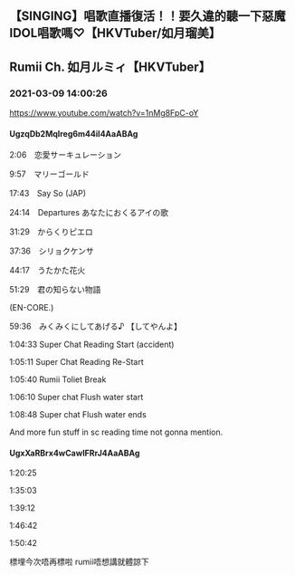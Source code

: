 ## 【SINGING】唱歌直播復活！！要久違的聽一下惡魔IDOL唱歌嗎♡【HKVTuber/如月瑠美】
## Rumii Ch. 如月ルミィ【HKVTuber】
### 2021-03-09 14:00:26
https://www.youtube.com/watch?v=1nMg8FpC-oY
#### UgzqDb2MqIreg6m44il4AaABAg
2:06　恋愛サーキュレーション

9:57　マリーゴールド

17:43　Say So (JAP)

24:14　Ⅾepartures あなたにおくるアイの歌

31:29　からくりピエロ

37:36　シリョクケンサ

44:17　うたかた花火

51:29　君の知らない物語

(EN-CORE.)

59:36　みくみくにしてあげる♪ 【してやんよ】



1:04:33 Super Chat Reading Start (accident)

1:05:11 Super Chat Reading Re-Start

1:05:40 Rumii Toliet Break

1:06:10 Super chat Flush water start

1:08:48 Super chat Flush water ends



And more fun stuff in sc reading time not gonna mention.

#### UgxXaRBrx4wCawIFRrJ4AaABAg
1:20:25

1:35:03

1:39:12

1:46:42

1:50:42

標埋今次唔再標啦 rumii唔想講就體諒下


